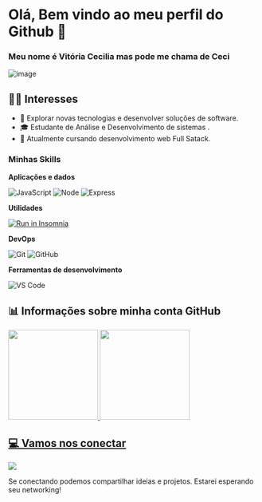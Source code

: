 
# Olá, Bem vindo ao meu perfil do Github 👋 

### Meu nome é Vitória Cecilia mas pode me chama de Ceci 

![image](https://github.com/Vitcecilia/Vitcecilia/assets/125613774/6328ca28-7d9a-455f-a103-ffa4856f89bc)

<h2>👩‍💻 Interesses </h2>

- 🤔 Explorar novas tecnologias e desenvolver soluções de software.
- 🎓 Estudante de Análise e Desenvolvimento de sistemas .
- 🌱 Atualmente cursando desenvolvimento web Full Satack.


<h3>Minhas Skills</h3>

**Aplicações e dados**

![JavaScript](https://img.shields.io/badge/javascript-%23323330.svg?style=for-the-badge&logo=javascript&logoColor=%23F7DF1E)
![Node](https://img.shields.io/badge/Node%20js-339933?style=for-the-badge&logo=nodedotjs&logoColor=white)
![Express](https://img.shields.io/badge/Express%20js-000000?style=for-the-badge&logo=express&logoColor=white)


**Utilidades**

  <a href="https://github.com/cubos-academy/academy-template-readme-projects" target="_blank"><img src="https://insomnia.rest/images/run.svg" alt="Run in Insomnia"></a>

**DevOps**

![Git](https://img.shields.io/badge/git-%23F05033.svg?style=for-the-badge&logo=git&logoColor=white)
![GitHub](https://img.shields.io/badge/github-%23121011.svg?style=for-the-badge&logo=github&logoColor=white)

**Ferramentas de desenvolvimento**

![VS Code](https://img.shields.io/badge/VS%20Code-0078d7.svg?style=for-the-badge&logo=visual-studio-code&logoColor=white)

 <h2>📊 Informações sobre minha conta GitHub </h2>

<div>
  <a href = "https://github.com/Vitcecilia">
    <img height="180em" src="https://github-readme-stats.vercel.app/api?username=Vitcecilia&show_icons=true&theme=dracula&includes_all_commits=true&count_private=true" />
    <img height="180em" src="https://github-readme-stats.vercel.app/api/top-langs/?username=Vitcecilia&layout=compact&langs_count=16&theme=dracula"/>
</div>

<div>
  <h2>💻 Vamos nos conectar</h2>
  <a href="https://www.linkedin.com/in/vitcecilia/" target="_blank"><img src="https://img.shields.io/badge/-LinkedIn-%230077B5?style=for-the-badge&logo=linkedin&logoColor=white" target="_blank"></a> 
</div>

Se conectando podemos compartilhar ideias e projetos. Estarei esperando seu networking!

